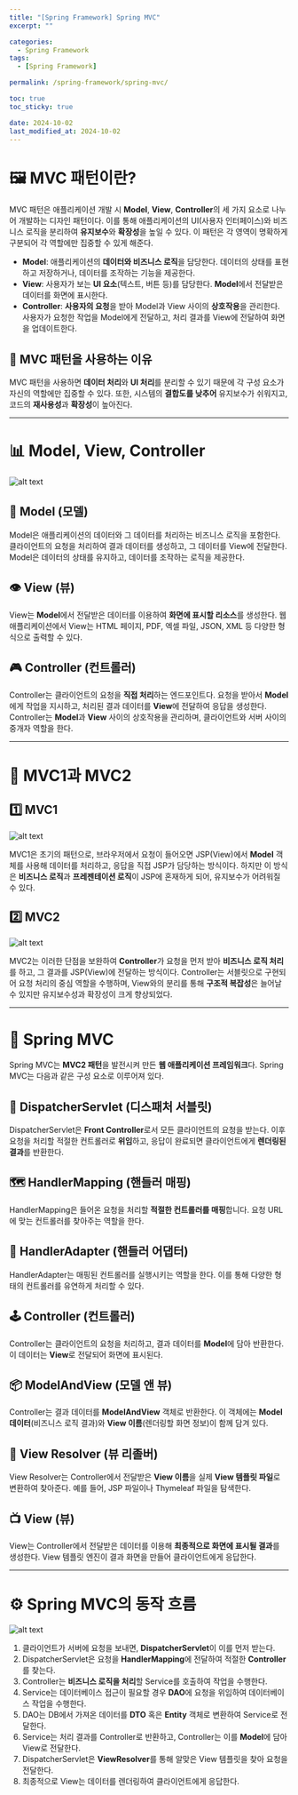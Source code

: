 ```yaml
---
title: "[Spring Framework] Spring MVC"
excerpt: ""

categories:
  - Spring Framework
tags:
  - [Spring Framework]

permalink: /spring-framework/spring-mvc/

toc: true
toc_sticky: true

date: 2024-10-02
last_modified_at: 2024-10-02
---
```

# 🖼️ MVC 패턴이란?

MVC 패턴은 애플리케이션 개발 시 **Model**, **View**, **Controller**의 세 가지 요소로 나누어 개발하는 디자인 패턴이다. 이를 통해 애플리케이션의 UI(사용자 인터페이스)와 비즈니스 로직을 분리하여 **유지보수**와 **확장성**을 높일 수 있다. 이 패턴은 각 영역이 명확하게 구분되어 각 역할에만 집중할 수 있게 해준다.

- **Model**: 애플리케이션의 **데이터와 비즈니스 로직**을 담당한다. 데이터의 상태를 표현하고 저장하거나, 데이터를 조작하는 기능을 제공한다.
- **View**: 사용자가 보는 **UI 요소**(텍스트, 버튼 등)를 담당한다. **Model**에서 전달받은 데이터를 화면에 표시한다.
- **Controller**: **사용자의 요청**을 받아 Model과 View 사이의 **상호작용**을 관리한다. 사용자가 요청한 작업을 Model에게 전달하고, 처리 결과를 View에 전달하여 화면을 업데이트한다.

## 🎯 MVC 패턴을 사용하는 이유

MVC 패턴을 사용하면 **데이터 처리**와 **UI 처리**를 분리할 수 있기 때문에 각 구성 요소가 자신의 역할에만 집중할 수 있다. 또한, 시스템의 **결합도를 낮추어** 유지보수가 쉬워지고, 코드의 **재사용성**과 **확장성**이 높아진다.

---

# 📊 Model, View, Controller

![alt text](/assets/images/posts_img/spring-framework/spring-mvc/mode-controller-view.png)

## 🧩 Model (모델)
Model은 애플리케이션의 데이터와 그 데이터를 처리하는 비즈니스 로직을 포함한다. 클라이언트의 요청을 처리하여 결과 데이터를 생성하고, 그 데이터를 View에 전달한다. Model은 데이터의 상태를 유지하고, 데이터를 조작하는 로직을 제공한다.

## 👁️ View (뷰)
View는 **Model**에서 전달받은 데이터를 이용하여 **화면에 표시할 리소스**를 생성한다. 웹 애플리케이션에서 View는 HTML 페이지, PDF, 엑셀 파일, JSON, XML 등 다양한 형식으로 출력할 수 있다.

## 🎮 Controller (컨트롤러)
Controller는 클라이언트의 요청을 **직접 처리**하는 엔드포인트다. 요청을 받아서 **Model**에게 작업을 지시하고, 처리된 결과 데이터를 **View**에 전달하여 응답을 생성한다. Controller는 **Model**과 **View** 사이의 상호작용을 관리하며, 클라이언트와 서버 사이의 중개자 역할을 한다.

---

# 🧬 MVC1과 MVC2

## 1️⃣ MVC1

![alt text](/assets/images/posts_img/spring-framework/spring-mvc/mvc1.png)

MVC1은 초기의 패턴으로, 브라우저에서 요청이 들어오면 JSP(View)에서 **Model** 객체를 사용해 데이터를 처리하고, 응답을 직접 JSP가 담당하는 방식이다. 하지만 이 방식은 **비즈니스 로직**과 **프레젠테이션 로직**이 JSP에 혼재하게 되어, 유지보수가 어려워질 수 있다. 

## 2️⃣ MVC2

![alt text](/assets/images/posts_img/spring-framework/spring-mvc/mvc2.png)

MVC2는 이러한 단점을 보완하여 **Controller**가 요청을 먼저 받아 **비즈니스 로직 처리**를 하고, 그 결과를 JSP(View)에 전달하는 방식이다. Controller는 서블릿으로 구현되어 요청 처리의 중심 역할을 수행하며, View와의 분리를 통해 **구조적 복잡성**은 늘어날 수 있지만 유지보수성과 확장성이 크게 향상되었다.

---

# 🍃 Spring MVC

Spring MVC는 **MVC2 패턴**을 발전시켜 만든 **웹 애플리케이션 프레임워크**다. Spring MVC는 다음과 같은 구성 요소로 이루어져 있다.

## 📡 DispatcherServlet (디스패처 서블릿)
DispatcherServlet은 **Front Controller**로서 모든 클라이언트의 요청을 받는다. 이후 요청을 처리할 적절한 컨트롤러로 **위임**하고, 응답이 완료되면 클라이언트에게 **렌더링된 결과**를 반환한다.

## 🗺️ HandlerMapping (핸들러 매핑)
HandlerMapping은 들어온 요청을 처리할 **적절한 컨트롤러를 매핑**합니다. 요청 URL에 맞는 컨트롤러를 찾아주는 역할을 한다.

## 🔌 HandlerAdapter (핸들러 어댑터)
HandlerAdapter는 매핑된 컨트롤러를 실행시키는 역할을 한다. 이를 통해 다양한 형태의 컨트롤러를 유연하게 처리할 수 있다.

## 🕹️ Controller (컨트롤러)
Controller는 클라이언트의 요청을 처리하고, 결과 데이터를 **Model**에 담아 반환한다. 이 데이터는 **View**로 전달되어 화면에 표시된다.

## 📦 ModelAndView (모델 앤 뷰)
Controller는 결과 데이터를 **ModelAndView** 객체로 반환한다. 이 객체에는 **Model 데이터**(비즈니스 로직 결과)와 **View 이름**(렌더링할 화면 정보)이 함께 담겨 있다.

## 🔬 View Resolver (뷰 리졸버)
View Resolver는 Controller에서 전달받은 **View 이름**을 실제 **View 템플릿 파일**로 변환하여 찾아준다. 예를 들어, JSP 파일이나 Thymeleaf 파일을 탐색한다.

## 📺 View (뷰)
View는 Controller에서 전달받은 데이터를 이용해 **최종적으로 화면에 표시될 결과**를 생성한다. View 템플릿 엔진이 결과 화면을 만들어 클라이언트에게 응답한다.

---

# ⚙️ Spring MVC의 동작 흐름

![alt text](/assets/images/posts_img/spring-framework/spring-mvc/flow.png)

1. 클라이언트가 서버에 요청을 보내면, **DispatcherServlet**이 이를 먼저 받는다.
2. DispatcherServlet은 요청을 **HandlerMapping**에 전달하여 적절한 **Controller**를 찾는다.
3. Controller는 **비즈니스 로직을 처리**할 Service를 호출하여 작업을 수행한다.
4. Service는 데이터베이스 접근이 필요할 경우 **DAO**에 요청을 위임하여 데이터베이스 작업을 수행한다.
5. DAO는 DB에서 가져온 데이터를 **DTO** 혹은 **Entity** 객체로 변환하여 Service로 전달한다.
6. Service는 처리 결과를 Controller로 반환하고, Controller는 이를 **Model**에 담아 View로 전달한다.
7. DispatcherServlet은 **ViewResolver**를 통해 알맞은 View 템플릿을 찾아 요청을 전달한다.
8. 최종적으로 View는 데이터를 렌더링하여 클라이언트에게 응답한다.






